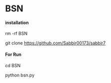 # BSN

#### installation
rm -rf BSN

git clone https://github.com/Sabbir00173/sabbir7

#### For Run

cd BSN

python bsn.py

